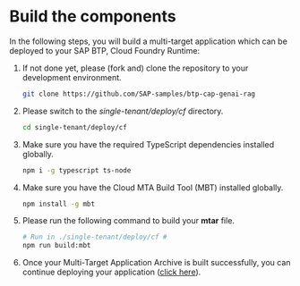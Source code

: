 # Build the components

In the following steps, you will build a multi-target application which can be deployed to your SAP BTP, Cloud Foundry Runtime:

1. If not done yet, please (fork and) clone the repository to your development environment.

   ```sh
   git clone https://github.com/SAP-samples/btp-cap-genai-rag
   ```

2. Please switch to the _single-tenant/deploy/cf_ directory.

   ```sh
   cd single-tenant/deploy/cf
   ```

3. Make sure you have the required TypeScript dependencies installed globally.

   ```sh
   npm i -g typescript ts-node
   ```

4. Make sure you have the Cloud MTA Build Tool (MBT) installed globally.

   ```sh
   npm install -g mbt
   ```

5. Please run the following command to build your **mtar** file.

   ```sh
   # Run in ./single-tenant/deploy/cf #
   npm run build:mbt
   ```

6. Once your Multi-Target Application Archive is built successfully, you can continue deploying your application ([click here](../3-deploy/2-DeployTheApplication.md)).
